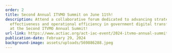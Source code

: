 ```yaml
---
order: 2
title: Second Annual ITVMO Summit on June 11th!
description: Attend a collaborative forum dedicated to advancing strategic
  effectiveness and operational efficiency in government digital transformation
  at the Second ITVMO Annual Summit!
url-link: https://www.actiac.org/act-iac-event/2024-itvmo-annual-summit
publication-date: February 29, 2024
background-image: assets/uploads/569886288.jpeg
---
```

